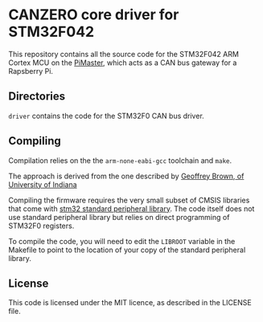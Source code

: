 # CANZERO core driver for STM32F042

This repository contains all the source code for the STM32F042 ARM Cortex
MCU on the [PiMaster][1], which acts as a CAN bus gateway for a Rapsberry Pi.

## Directories

`driver` contains the code for the STM32F0 CAN bus driver.

## Compiling

Compilation relies on the the `arm-none-eabi-gcc` toolchain and `make`.

The approach is derived from the one described by [Geoffrey Brown, of University of Indiana][1]

Compiling the firmware requires the very small subset of CMSIS libraries that come with [stm32 standard peripheral library][2]. The code itself does not use standard peripheral library but relies on direct programming of STM32F0 registers.

To compile the code, you will need to edit the `LIBROOT` variable in the Makefile to point to the location of your copy of the standard peripheral library.

## License

This code is licensed under the MIT licence, as described in the LICENSE file.

[1]: https://www.cs.indiana.edu/~geobrown/book.pdf
[2]: https://www.st.com/en/embedded-software/stm32-standard-peripheral-libraries.html?querycriteria=productId=LN1939

